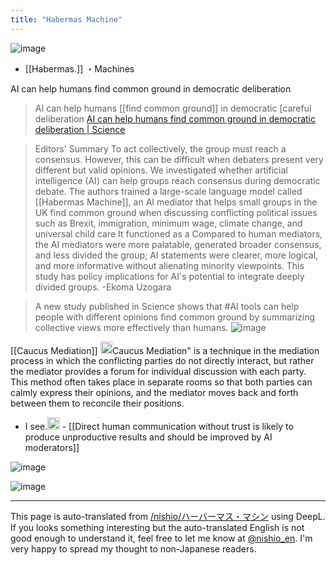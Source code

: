 ```yaml
---
title: "Habermas Machine"
---
```


![image](https://gyazo.com/07e1c72399a1f952195230d8f4745199/thumb/1000)
- [[Habermas.]] ・Machines

AI can help humans find common ground in democratic deliberation
> AI can help humans [[find common ground]] in democratic [careful deliberation
[AI can help humans find common ground in democratic deliberation | Science](https://www.science.org/doi/10.1126/science.adq2852?utm_campaign=ScienceMagazine&utm_medium=ownedSocial&utm_source=twitter)

> Editors' Summary
> To act collectively, the group must reach a consensus. However, this can be difficult when debaters present very different but valid opinions. We investigated whether artificial intelligence (AI) can help groups reach consensus during democratic debate. The authors trained a large-scale language model called [[Habermas Machine]], an AI mediator that helps small groups in the UK find common ground when discussing conflicting political issues such as Brexit, immigration, minimum wage, climate change, and universal child care It functioned as a Compared to human mediators, the AI mediators were more palatable, generated broader consensus, and less divided the group; AI statements were clearer, more logical, and more informative without alienating minority viewpoints. This study has policy implications for AI's potential to integrate deeply divided groups. -Ekoma Uzogara


> A new study published in Science shows that #AI tools can help people with different opinions find common ground by summarizing collective views more effectively than humans.
![image](https://gyazo.com/240bfd4b510766e38fb7be1077f91fe2/thumb/1000)

[[Caucus Mediation]]
<img src='https://scrapbox.io/api/pages/nishio-en/gpt/icon' alt='gpt.icon' height="19.5"/>Caucus Mediation" is a technique in the mediation process in which the conflicting parties do not directly interact, but rather the mediator provides a forum for individual discussion with each party. This method often takes place in separate rooms so that both parties can calmly express their opinions, and the mediator moves back and forth between them to reconcile their positions.
- I see.<img src='https://scrapbox.io/api/pages/nishio-en/nishio/icon' alt='nishio.icon' height="19.5"/>
        - [[Direct human communication without trust is likely to produce unproductive results and should be improved by AI moderators]]

![image](https://gyazo.com/b92b98615eabe4d887d7dac0e6f12ff1/thumb/1000)

![image](https://gyazo.com/a20ae24b26268ba5d4e1bfd9b8817aae/thumb/1000)

---
This page is auto-translated from [/nishio/ハーバーマス・マシン](https://scrapbox.io/nishio/ハーバーマス・マシン) using DeepL. If you looks something interesting but the auto-translated English is not good enough to understand it, feel free to let me know at [@nishio_en](https://twitter.com/nishio_en). I'm very happy to spread my thought to non-Japanese readers.